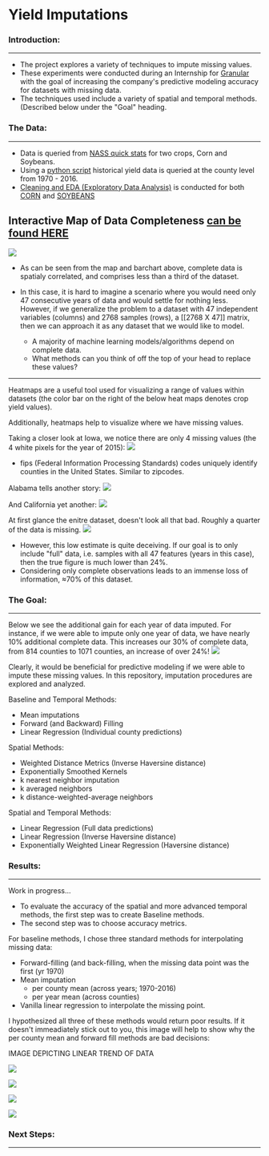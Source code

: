 # Yield Imputations

### Introduction:
-----------------
- The project explores a variety of techniques to impute missing values. 
- These experiments were conducted during an Internship for [Granular](www.granular.ag) with the goal of increasing the company's predictive modeling accuracy for datasets with missing data.
- The techniques used include a variety of spatial and temporal methods. (Described below under the "Goal" heading.

### The Data:
-------------
- Data is queried from [NASS quick stats](https://quickstats.nass.usda.gov/) for two crops, Corn and Soybeans.
- Using a [python script](eda/get_data.py) historical yield data is queried at the county level from 1970 - 2016. 
- [Cleaning and EDA (Exploratory Data Analysis)](eda/) is conducted for both [CORN](eda/corn_EDA.ipynb) and [SOYBEANS](eda/soybeans.ipynb)

## Interactive Map of Data Completeness [can be found HERE](https://s3.amazonaws.com/yieldimputations/counties_chloropleth_layers_40.html)

![](images/year_counts.png?raw=true)

- As can be seen from the map and barchart above, complete data is spatialy correlated, and comprises less than a third of the dataset. 

- In this case, it is hard to imagine a scenario where you would need only 47 consecutive years of data and would settle for nothing less. However, if we generalize the problem to a dataset with 47 independent variables (columns) and 2768 samples (rows), a [[2768 X 47]] matrix, then we can approach it as any dataset that we would like to model. 
    - A majority of machine learning models/algorithms depend on complete data.
    - What methods can you think of off the top of your head to replace these values?
----
Heatmaps are a useful tool used for visualizing a range of values within datasets (the color bar on the right of the below heat maps denotes crop yield values). 

Additionally, heatmaps help to visualize where we have missing values.

Taking a closer look at Iowa, we notice there are only 4 missing values (the 4 white pixels for the year of 2015):
![](images/IA_heatmap.png?raw=true)
* fips (Federal Information Processing Standards) codes uniquely identify counties in the United States. Similar to zipcodes. 

Alabama tells another story:
![](images/AL_heatmap.png?raw=true)

And California yet another:
![](images/CA_heatmap.png?raw=true)

At first glance the enitre dataset, doesn't look all that bad. Roughly a quarter of the data is missing. 
![](images/full_heatmap.png?raw=true)
- However, this low estimate is quite deceiving. If our goal is to only include "full" data, i.e. samples with all 47 features (years in this case), then the true figure is much lower than 24%. 
- Considering only complete observations leads to an immense loss of information, ≈70% of this dataset. 


### The Goal: 
-------------
Below we see the additional gain for each year of data imputed. For instance, if we were able to impute only one year of data, we have nearly 10% additional complete data. This increases our 30% of complete data, from 814 counties to 1071 counties, an increase of over 24%!
![](images/cumulative_sum.png?raw=true)

Clearly, it would be beneficial for predictive modeling if we were able to impute these missing values. In this repository, imputation procedures are explored and analyzed.

Baseline and Temporal Methods:
- Mean imputations
- Forward (and Backward) Filling
- Linear Regression (Individual county predictions)

Spatial Methods:
- Weighted Distance Metrics (Inverse Haversine distance)
- Exponentially Smoothed Kernels
- k nearest neighbor imputation
- k averaged neighbors 
- k distance-weighted-average neighbors  

Spatial and Temporal Methods: 
- Linear Regression (Full data predictions)
- Linear Regression (Inverse Haversine distance)
- Exponentially Weighted Linear Regression (Haversine distance)

### Results: 
------------
Work in progress...

- To evaluate the accuracy of the spatial and more advanced temporal methods, the first step was to create Baseline methods.
- The second step was to choose accuracy metrics. 

For baseline methods, I chose three standard methods for interpolating missing data:
+ Forward-filling (and back-filling, when the missing data point was the first (yr 1970)
+ Mean imputation 
    + per county mean (across years; 1970-2016)
    + per year mean (across counties)
+ Vanilla linear regression to interpolate the missing point.

I hypothesized all three of these methods would return poor results. If it doesn't immeadiately stick out to you, this image will help to show  why the per county mean and forward fill methods are bad decisions:

IMAGE DEPICTING LINEAR TREND OF DATA


![](images/all_bootstrap_preds_mae.png?raw=true)

![](images/all_bootstrap_preds_mape.png?raw=true)

![](images/all_bootstrap_preds_rmse.png?raw=true)

![](images/all_bootstrap_preds_r2.png?raw=true)


### Next Steps:
----------------
